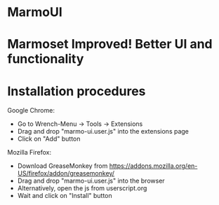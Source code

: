 MarmoUI
=======

Marmoset Improved! Better UI and functionality
===


Installation procedures
===

Google Chrome:
* Go to Wrench-Menu -> Tools -> Extensions
* Drag and drop "marmo-ui.user.js" into the extensions page
* Click on "Add" button

Mozilla Firefox:
* Download GreaseMonkey from https://addons.mozilla.org/en-US/firefox/addon/greasemonkey/
* Drag and drop "marmo-ui.user.js" into the browser
* Alternatively, open the js from userscript.org
* Wait and click on "Install" button